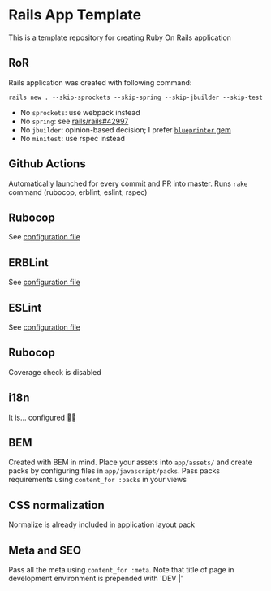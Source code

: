 # Rails App Template

This is a template repository for creating Ruby On Rails application

## RoR

Rails application was created with following command:
```
rails new . --skip-sprockets --skip-spring --skip-jbuilder --skip-test
```

 - No `sprockets`: use webpack instead
 - No `spring`: see [rails/rails#42997](https://github.com/rails/rails/pull/42997)
 - No `jbuilder`: opinion-based decision; I prefer [`blueprinter` gem](https://github.com/procore/blueprinter)
 - No `minitest`: use rspec instead

## Github Actions

Automatically launched for every commit and PR into master. Runs `rake` command (rubocop, erblint, eslint, rspec)

## Rubocop

See [configuration file](https://github.com/fizvlad/rails-app-template/blob/master/.rubocop.yml)

## ERBLint

See [configuration file](https://github.com/fizvlad/rails-app-template/blob/master/.erb-lint.yml)

## ESLint

See [configuration file](https://github.com/fizvlad/rails-app-template/blob/master/.eslintrc.yml)

## Rubocop

Coverage check is disabled

## i18n

It is... configured 🤷‍♂️

## BEM

Created with BEM in mind. Place your assets into `app/assets/` and create packs by configuring files in `app/javascript/packs`. Pass packs requirements using `content_for :packs` in your views

## CSS normalization

Normalize is already included in application layout pack

## Meta and SEO

Pass all the meta using `content_for :meta`. Note that title of page in development environment is prepended with 'DEV |'
